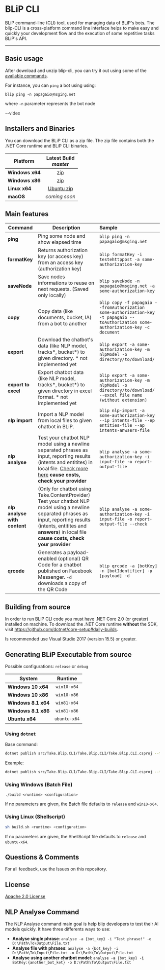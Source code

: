 # BLiP CLI

BLiP command-line (CLI) tool, used for managing data of BLiP's bots. The blip-CLI is a cross-platform command line interface helps to make easy and quickly your development flow and the execution of some repetitive tasks BLiP's API.

---

Basic usage
-----------

After download and unzip blip-cli, you can try it out using some of the [available commands](#main-features).

For instance, you can `ping` a bot using using:

`blip ping -n papagaio@msging.net`

where `-n` parameter represents the bot node

--video

Installers and Binaries
-----------------------

You can download the BLiP CLI as a zip file. The zip file contains both the .NET Core runtime and BLiP CLI binaries.

| Platform | Latest Build <br>*master*<br> |
| -------- | :----------------------------: |
| **Windows x64** | [zip](https://github.com/takenet/blip-CLI/releases/tag/0.3.0) |
| **Windows x86** | [zip](https://github.com/takenet/blip-CLI/releases/tag/0.3.0) |
| **Linux x64** | [Ubuntu zip](https://github.com/takenet/blip-CLI/releases/tag/0.3.0) |
| **macOS** | *coming soon* |


Main features
-------------
| Command | Description | Sample |
| -------- | -------- | :---------------------------- |
| **ping** | Ping some node and show elapsed time | `blip ping -n papagaio@msging.net` |
| **formatKey** | Returns authorization key (or access key) from an access key (authorization key)  | `blip formatKey -i testehttppost -a some-authorization-key` |
| **saveNode** | Save nodes informations to reuse on next requests. (Saved only locally) | `blip saveNode -n papagaio@msging.net -a some-authorization-key` |
| **copy**   | Copy data (like documents, bucket, IA) from a bot to another | `blip copy -f papagaio --fromAuthorization some-authorization-key -t papagaio --toAuthorization some-authorization-key -c document` |
| **export**   | Download the chatbot's data (like NLP model, tracks*, bucket*) to given directory. * not implemented yet | `blip export -a some-authorization-key -m nlpModel -o directory/to/download/` |
| **export to excel** | Export chatbot data (like NLP model, tracks*, bucket*) to given directory in excel format. * not implemented yet | `blip export -a some-authorization-key -m nlpModel -o directory/to/download/ --excel file name (without extension) ` |
| **nlp import** | Import a NLP model from local files to given chatbot in BLiP. | `blip nlp-import -a some-authorization-key --ip intents-file --ep entities-file --ap intents-anwsers-file` |
| **nlp analyse** | Test your chatbot NLP model using a newline separated phrases as input, reporting results (intents and entitites) in local file. [Check more here](#nlp-analyse-command) **cause costs, check your provider** | `blip analyse -a some-authorization-key -i input-file -o report-output-file` |
| **nlp analyse with content** | (Only for chatbot using Take.ContentProvider) Test your chatbot NLP model using a newline separated phrases as input, reporting results (intents, entitites and **answers**) in local file **cause costs, check your provider** | `blip analyse -a some-authorization-key -i input-file -o report-output-file --check` |
| **qrcode** | Generates a payload-enabled (optional) QR Code for a chatbot published on Facebook Messenger. `-d` downloads a copy of the QR Code | `blip qrcode -a [botKey] -n [botIdentifier] -p [payload] -d` |

Building from source
--------------------

In order to run BLiP CLI code you must have .NET Core 2.0 (or greater) installed on machine. To download the .NET Core runtime **without** the SDK, visit https://github.com/dotnet/core-setup#daily-builds.

Is recommended use Visual Studio 2017 (version 15.5) or greater.

Generating BLiP Executable from source
--------------------

Possible configurations: `release` or `debug`

| System | Runtime |
| -------- | :----------------------------: |
| **Windows 10 x64** | `win10-x64` |
| **Windows 10 x86** | `win10-x86` |
| **Windows 8.1 x64** | `win81-x64` |
| **Windows 8.1 x86** | `win81-x86` |
| **Ubuntu x64** | `ubuntu-x64` |

### Using `dotnet`
Base command:
```sh
dotnet publish src/Take.Blip.CLI/Take.Blip.CLI/Take.Blip.CLI.csproj --framework netcoreapp2.0 --runtime %runtime% --configuration %config%
```

Example:
```sh
dotnet publish src/Take.Blip.CLI/Take.Blip.CLI/Take.Blip.CLI.csproj --framework netcoreapp2.0 --runtime win10-x64 --configuration release
```

### Using Windows (Batch File)
```batch
./build <runtime> <configuration>
```
If no parameters are given, the Batch file defaults to `release` and `win10-x64`.

### Using Linux (Shellscript)
```sh
sh build.sh <runtime> <configuration>
```
If no parameters are given, the ShellScript file defaults to `release` and `ubuntu-x64`.

Questions & Comments
--------------------

For all feedback, use the Issues on this repository.

License
-------
[Apache 2.0 License](https://github.com/takenet/blip-sdk-csharp/blob/master/LICENSE)


NLP Analyse Command
-------------------

The NLP Analyse command main goal is help blip developers to test their AI models quickly. 
It have three differents ways to use:
- **Analyse single phrase**: `analyse -a {bot_key} -i "Test phrase!" -o D:\Path\To\Output\File.txt`
- **Analyse file with phrases**: `analyse -a {bot_key} -i D:\Path\To\Input\File.txt -o D:\Path\To\Output\File.txt`
- **Analyse using another chatbot model**: `analyse -a {bot_key} -i BotKey:{another_bot_ket} -o D:\Path\To\Output\File.txt`